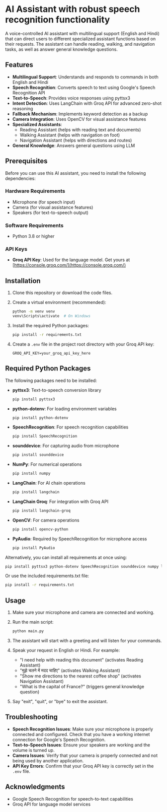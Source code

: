 # AI Assistant with robust speech recognition functionality

A voice-controlled AI assistant with multilingual support (English and Hindi) that can direct users to different specialized assistant functions based on their requests. The assistant can handle reading, walking, and navigation tasks, as well as answer general knowledge questions.

## Features

- **Multilingual Support**: Understands and responds to commands in both English and Hindi
- **Speech Recognition**: Converts speech to text using Google's Speech Recognition API
- **Text-to-Speech**: Provides voice responses using pyttsx3
- **Intent Detection**: Uses LangChain with Groq API for advanced zero-shot reasoning
- **Fallback Mechanism**: Implements keyword detection as a backup
- **Camera Integration**: Uses OpenCV for visual assistance features
- **Specialized Assistants**:
  - Reading Assistant (helps with reading text and documents)
  - Walking Assistant (helps with navigation on foot)
  - Navigation Assistant (helps with directions and routes)
- **General Knowledge**: Answers general questions using LLM

## Prerequisites

Before you can use this AI assistant, you need to install the following dependencies:

### Hardware Requirements

- Microphone (for speech input)
- Camera (for visual assistance features)
- Speakers (for text-to-speech output)

### Software Requirements

- Python 3.8 or higher

### API Keys

- **Groq API Key**: Used for the language model. Get yours at [https://console.groq.com/](https://console.groq.com/)

## Installation

1. Clone this repository or download the code files.

2. Create a virtual environment (recommended):
   ```bash
   python -m venv venv
   venv\Scripts\activate  # On Windows
   ```

3. Install the required Python packages:
   ```bash
   pip install -r requirements.txt
   ```

4. Create a `.env` file in the project root directory with your Groq API key:
   ```
   GROQ_API_KEY=your_groq_api_key_here
   ```

## Required Python Packages

The following packages need to be installed:

- **pyttsx3**: Text-to-speech conversion library
  ```bash
  pip install pyttsx3
  ```

- **python-dotenv**: For loading environment variables
  ```bash
  pip install python-dotenv
  ```

- **SpeechRecognition**: For speech recognition capabilities
  ```bash
  pip install SpeechRecognition
  ```

- **sounddevice**: For capturing audio from microphone
  ```bash
  pip install sounddevice
  ```

- **NumPy**: For numerical operations
  ```bash
  pip install numpy
  ```

- **LangChain**: For AI chain operations
  ```bash
  pip install langchain
  ```

- **LangChain Groq**: For integration with Groq API
  ```bash
  pip install langchain-groq
  ```

- **OpenCV**: For camera operations
  ```bash
  pip install opencv-python
  ```

- **PyAudio**: Required by SpeechRecognition for microphone access
  ```bash
  pip install PyAudio
  ```

Alternatively, you can install all requirements at once using:

```bash
pip install pyttsx3 python-dotenv SpeechRecognition sounddevice numpy langchain langchain-groq opencv-python PyAudio
```

Or use the included requirements.txt file:

```bash
pip install -r requirements.txt
```

## Usage

1. Make sure your microphone and camera are connected and working.

2. Run the main script:
   ```bash
   python main.py
   ```

3. The assistant will start with a greeting and will listen for your commands.

4. Speak your request in English or Hindi. For example:
   - "I need help with reading this document" (activates Reading Assistant)
   - "मुझे चलने में मदद चाहिए" (activates Walking Assistant)
   - "Show me directions to the nearest coffee shop" (activates Navigation Assistant)
   - "What is the capital of France?" (triggers general knowledge question)

5. Say "exit", "quit", or "bye" to exit the assistant.

## Troubleshooting

- **Speech Recognition Issues**: Make sure your microphone is properly connected and configured. Check that you have a working internet connection for Google's Speech Recognition.
- **Text-to-Speech Issues**: Ensure your speakers are working and the volume is turned up.
- **Camera Issues**: Verify that your camera is properly connected and not being used by another application.
- **API Key Errors**: Confirm that your Groq API key is correctly set in the `.env` file.



## Acknowledgments

- Google Speech Recognition for speech-to-text capabilities
- Groq API for language model services
